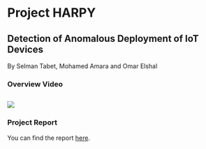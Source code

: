 # Project HARPY
Detection of Anomalous Deployment of IoT Devices
---
By Selman Tabet, Mohamed Amara and Omar Elshal

### Overview Video

[![](http://img.youtube.com/vi/_JRqMuFMo8Y/0.jpg)](http://www.youtube.com/watch?v=_JRqMuFMo8Y "")
---
### Project Report
You can find the report <a href="https://selman.io/s/HARPY-Report.pdf">here</a>.
